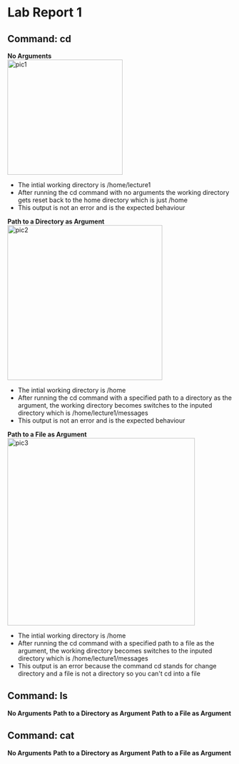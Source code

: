 # Lab Report 1

## Command: cd

**No Arguments**</br>
<img width="258" alt="pic1" src="https://github.com/SatvikN/cse15l-lab-reports/assets/108087443/fab1bc42-157f-426e-a964-9443c61fa1f6">
* The intial working directory is /home/lecture1
* After running the cd command with no arguments the working directory gets reset back to the home directory which is just /home
* This output is not an error and is the expected behaviour

**Path to a Directory as Argument**</br>
<img width="347" alt="pic2" src="https://github.com/SatvikN/cse15l-lab-reports/assets/108087443/0bea573d-2f17-49be-8872-77bd30d43c6f">
* The intial working directory is /home
* After running the cd command with a specified path to a directory as the argument, the working directory becomes switches to the inputed directory which is /home/lecture1/messages
* This output is not an error and is the expected behaviour

**Path to a File as Argument**</br>
<img width="420" alt="pic3" src="https://github.com/SatvikN/cse15l-lab-reports/assets/108087443/6692994a-f5c8-40e7-a52f-93a63af8f25a">
* The intial working directory is /home
* After running the cd command with a specified path to a file as the argument, the working directory becomes switches to the inputed directory which is /home/lecture1/messages
* This output is an error because the command cd stands for change directory and a file is not a directory so you can't cd into a file

## Command: ls
**No Arguments**
**Path to a Directory as Argument**
**Path to a File as Argument**

## Command: cat
**No Arguments**
**Path to a Directory as Argument**
**Path to a File as Argument**
